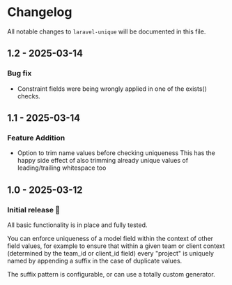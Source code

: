 # Changelog

All notable changes to `laravel-unique` will be documented in this file.

## 1.2 - 2025-03-14

### Bug fix

- Constraint fields were being wrongly applied in one of the exists() checks.

## 1.1 - 2025-03-14

### Feature Addition

- Option to trim name values before checking uniqueness
  This has the happy side effect of also trimming already unique values of leading/trailing whitespace too

## 1.0 - 2025-03-12

### Initial release 🎉

All basic functionality is in place and fully tested.

You can enforce uniqueness of a model field within the context of other field values, for example to ensure that within a given team or client context (determined by the team_id or client_id field) every "project" is uniquely named by appending a suffix in the case of duplicate values.

The suffix pattern is configurable, or can use a totally custom generator.
